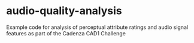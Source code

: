 # audio-quality-analysis
Example code for analysis of perceptual attribute ratings and audio signal features as part of the Cadenza CAD1 Challenge
